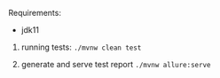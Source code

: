Requirements:
- jdk11

1. running tests:
`./mvnw clean test`

2. generate and serve test report
`./mvnw allure:serve`
